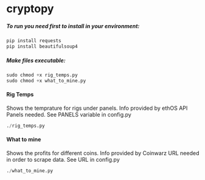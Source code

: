 # cryptopy

##### To run you need first to install in your environment:
```python
pip install requests
pip install beautifulsoup4
``` 
##### Make files executable:
```python
sudo chmod +x rig_temps.py
sudo chmod +x what_to_mine.py
``` 


#### Rig Temps
Shows the temprature for rigs under panels. Info provided by ethOS API
Panels needed. See PANELS variable in config.py

```python
./rig_temps.py 
```

#### What to mine
Shows the profits for different coins. Info provided by Coinwarz
URL needed in order to scrape data. See URL in config.py

```python
./what_to_mine.py 
```



